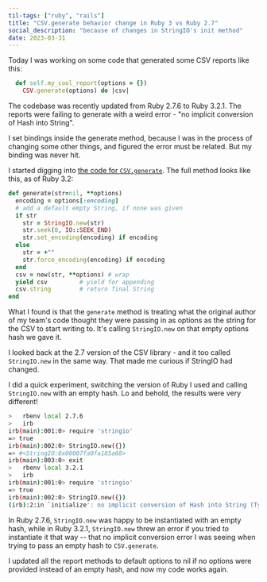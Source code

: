 ```yaml
---
til-tags: ["ruby", "rails"]
title: "CSV.generate behavior change in Ruby 3 vs Ruby 2.7"
social_description: "because of changes in StringIO's init method"
date: 2023-03-31
---
```


Today I was working on some code that generated some CSV reports like this: 

```ruby
  def self.my_cool_report(options = {})
    CSV.generate(options) do |csv|    
```

The codebase was recently updated from Ruby 2.7.6 to Ruby 3.2.1. The reports were failing to generate with a weird error - "no implicit conversion of Hash into String". 

I set bindings inside the generate method, because I was in the process of changing some other things, and figured the error must be related. But my binding was never hit. 

I started digging into [the code for `CSV.generate`](https://github.com/ruby/ruby/blob/ruby_3_2/lib/csv.rb#L1397-L1411). The full method looks like this, as of Ruby 3.2: 

```ruby
def generate(str=nil, **options)
  encoding = options[:encoding]
  # add a default empty String, if none was given
  if str
    str = StringIO.new(str)
    str.seek(0, IO::SEEK_END)
    str.set_encoding(encoding) if encoding
  else
    str = +""
    str.force_encoding(encoding) if encoding
  end
  csv = new(str, **options) # wrap
  yield csv         # yield for appending
  csv.string        # return final String
end
```

What I found is that the `generate` method is treating what the original author of my team's code thought they were passing in as options as the string for the CSV to start writing to. It's calling `StringIO.new` on that empty options hash we gave it. 

I looked back at the 2.7 version of the CSV library - and it too called `StringIO.new` in the same way. That made me curious if StringIO had changed. 

I did a quick experiment, switching the version of Ruby I used and calling `StringIO.new` with an empty hash. Lo and behold, the results were very different!

```bash
>   rbenv local 2.7.6
>   irb
irb(main):001:0> require 'stringio'
=> true
irb(main):002:0> StringIO.new({}) 
=> #<StringIO:0x00007fa0fa185a68>
irb(main):003:0> exit
>   rbenv local 3.2.1
>   irb                         
irb(main):001:0> require 'stringio'
=> true
irb(main):002:0> StringIO.new({}) 
(irb):2:in `initialize': no implicit conversion of Hash into String (TypeError) from (irb):2:in `new' from (irb):2:in `<main>' from /.rbenv/versions/3.2.1/lib/ruby/gems/3.2.0/gems/irb-1.6.2/exe/irb:11:in `<top (required)>' from /.rbenv/versions/3.2.1/bin/irb:25:in `load' from /.rbenv/versions/3.2.1/bin/irb:25:in `<main>'
```

In Ruby 2.7.6, `StringIO.new` was happy to be instantiated with an empty hash, while in Ruby 3.2.1, `StringIO.new` threw an error if you tried to instantiate it that way -- that no implicit conversion error I was seeing when trying to pass an empty hash to `CSV.generate`.

I updated all the report methods to default options to nil if no options were provided instead of an empty hash, and now my code works again. 
